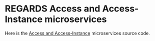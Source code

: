 # REGARDS Access and Access-Instance microservices

Here is the [Access and Access-Instance](https://regardsoss.github.io/docs/development/backend/services/access/overview/) microservices source code.
